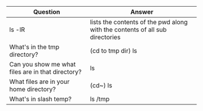 |Question |Answer|
|---|---|
|ls -lR| lists the contents of the pwd along with the contents of all sub directories
What's in the tmp directory?|(cd to tmp dir) ls|
Can you show me what files are in that directory?|ls|
What files are in your home directory?|(cd~) ls|
What's in slash temp?|ls /tmp|
